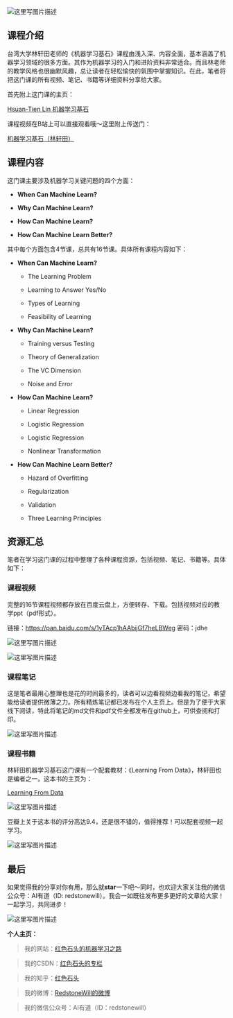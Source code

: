 ![这里写图片描述](https://img-blog.csdn.net/20180422222512666?)

## 课程介绍

台湾大学林轩田老师的《机器学习基石》课程由浅入深、内容全面，基本涵盖了机器学习领域的很多方面。其作为机器学习的入门和进阶资料非常适合。而且林老师的教学风格也很幽默风趣，总让读者在轻松愉快的氛围中掌握知识。在此，笔者将把这门课的所有视频、笔记、书籍等详细资料分享给大家。

首先附上这门课的主页：

[Hsuan-Tien Lin 机器学习基石](https://www.csie.ntu.edu.tw/~htlin/)

课程视频在B站上可以直接观看哦～这里附上传送门：

[机器学习基石（林轩田）](https://www.bilibili.com/video/av12463015/)

## 课程内容

这门课主要涉及机器学习关键问题的四个方面：

-  **When Can Machine Learn?**

- **Why Can Machine Learn?**

- **How Can Machine Learn?**

- **How Can Machine Learn Better?**

其中每个方面包含4节课，总共有16节课。具体所有课程内容如下：

- **When Can Machine Learn?**
	
	- The Learning Problem

	- Learning to Answer Yes/No

	- Types of Learning

	- Feasibility of Learning

- **Why Can Machine Learn?**

	- Training versus Testing

	- Theory of Generalization

	- The VC Dimension

	- Noise and Error

- **How Can Machine Learn?**

	- Linear Regression

	- Logistic Regression

	- Logistic Regression

	- Nonlinear Transformation

- **How Can Machine Learn Better?**

	- Hazard of Overfitting

	- Regularization

	- Validation

	- Three Learning Principles

## 资源汇总

笔者在学习这门课的过程中整理了各种课程资源，包括视频、笔记、书籍等。具体如下：

### 课程视频

完整的16节课程视频都存放在百度云盘上，方便转存、下载。包括视频对应的教学ppt（pdf形式）。

链接：https://pan.baidu.com/s/1yTAcp1hAAbijGf7heLBWeg 密码：jdhe

![这里写图片描述](https://img-blog.csdn.net/20180422225542142?)

![这里写图片描述](https://img-blog.csdn.net/20180422225615173?)

### 课程笔记

这是笔者最用心整理也是花的时间最多的，读者可以边看视频边看我的笔记，希望能给读者提供微薄之力。所有精炼笔记都已发布在个人主页上。但是为了便于大家线下阅读，特此将笔记的md文件和pdf文件全都发布在github上，可供查阅和打印。

![这里写图片描述](https://img-blog.csdn.net/2018042223310082?)

### 课程书籍

林轩田机器学习基石这门课有一个配套教材：《Learning From Data》，林轩田也是编者之一。这本书的主页为：

[Learning From Data](http://amlbook.com/)

![这里写图片描述](https://img-blog.csdn.net/20180422231435817?)

豆瓣上关于这本书的评分高达9.4，还是很不错的，值得推荐！可以配套视频一起学习。

![这里写图片描述](https://img-blog.csdn.net/20180422231523620?)

## 最后

如果觉得我的分享对你有用，那么就**star**一下吧～同时，也欢迎大家关注我的微信公众号：AI有道（ID: redstonewill）。我会一如既往发布更多更好的文章给大家！一起学习，共同进步！

![这里写图片描述](https://img-blog.csdn.net/20180422232547537?)

**个人主页：**

>我的网站：[红色石头的机器学习之路](https://redstonewill.github.io/)

>我的CSDN：[红色石头的专栏](http://blog.csdn.net/red_stone1)

>我的知乎：[红色石头](https://www.zhihu.com/people/red_stone_wl)

>我的微博：[RedstoneWill的微博](http://weibo.com/redstonewill)

>我的微信公众号：AI有道（ID：redstonewill）


